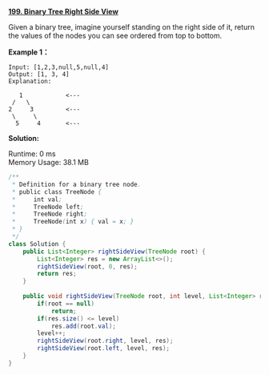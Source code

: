 **[199. Binary Tree Right Side View](https://leetcode.com/problems/binary-tree-right-side-view/)**

Given a binary tree, imagine yourself standing on the right side of it, return the values of the nodes you can see ordered from top to bottom.

**Example 1：**

```
Input: [1,2,3,null,5,null,4]
Output: [1, 3, 4]
Explanation:

   1            <---
 /   \
2     3         <---
 \     \
  5     4       <---

```

**Solution:**

Runtime: 0 ms<br/>
Memory Usage: 38.1 MB

```java
/**
 * Definition for a binary tree node.
 * public class TreeNode {
 *     int val;
 *     TreeNode left;
 *     TreeNode right;
 *     TreeNode(int x) { val = x; }
 * }
 */
class Solution {
    public List<Integer> rightSideView(TreeNode root) {
        List<Integer> res = new ArrayList<>();        
        rightSideView(root, 0, res);
        return res;
    }
    
    public void rightSideView(TreeNode root, int level, List<Integer> res) {
        if(root == null)
            return;
        if(res.size() <= level)
            res.add(root.val);
        level++;
        rightSideView(root.right, level, res);        
        rightSideView(root.left, level, res);       
    }
}

```


